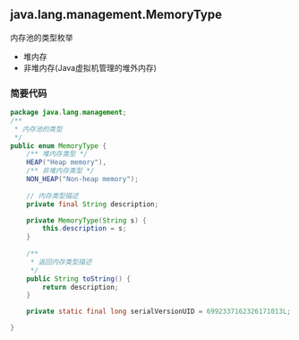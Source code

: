 java.lang.management.MemoryType
---------------------------------------------------------
内存池的类型枚举
- 堆内存
- 非堆内存(Java虚拟机管理的堆外内存)

### 简要代码
```java
package java.lang.management;
/**
 * 内存池的类型
 */
public enum MemoryType {
    /** 堆内存类型 */
    HEAP("Heap memory"),
    /** 非堆内存类型 */
    NON_HEAP("Non-heap memory");
    
    // 内存类型描述
    private final String description;

    private MemoryType(String s) {
        this.description = s;
    }
    
    /**
     * 返回内存类型描述
     */
    public String toString() {
        return description;
    }

    private static final long serialVersionUID = 6992337162326171013L;

}
```

